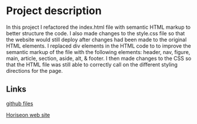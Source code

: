 # Project description
        
In this project I refactored the index.html file with semantic HTML markup to better structure the code.  I also made changes to the style.css file so that the website would still deploy after changes had been made to the original HTML elements.  I replaced div elements in the HTML code to to improve the semantic markup of the file with the following elements: header, nav, figure, main, article, section, aside, alt, & footer.  I then made changes to the CSS so that the HTML file was still able to correctly call on the different styling directions for the page.  


## Links

[github files](https://github.com/Tarbo13/First-HW-assignment)

[Horiseon web site](https://tarbo13.github.io/First-HW-assignment/)
